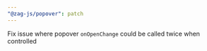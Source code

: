 ```yaml
---
"@zag-js/popover": patch
---
```


Fix issue where popover `onOpenChange` could be called twice when controlled
